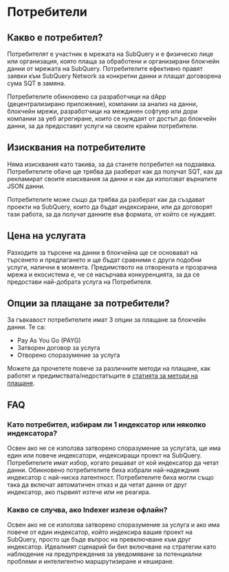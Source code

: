 # Потребители

## Какво е потребител?

Потребителят е участник в мрежата на SubQuery и е физическо лице или организация, която плаща за обработени и организирани блокчейн данни от мрежата на SubQuery. Потребителите ефективно правят заявки към SubQuery Network за конкретни данни и плащат договорена сума SQT в замяна.

Потребителите обикновено са разработчици на dApp (децентрализирано приложение), компании за анализ на данни, блокчейн мрежи, разработчици на междинен софтуер или дори компании за уеб агрегиране, които се нуждаят от достъп до блокчейн данни, за да предоставят услуги на своите крайни потребители.

## Изисквания на потребителите

Няма изисквания като такива, за да станете потребител на подзаявка. Потребителите обаче ще трябва да разберат как да получат SQT, как да рекламират своите изисквания за данни и как да използват върнатите JSON данни.

Потребителите може също да трябва да разберат как да създават проекти на SubQuery, които да бъдат индексирани, или да договорят тази работа, за да получат данните във формата, от който се нуждаят.

## Цена на услугата

Разходите за търсене на данни в блокчейна ще се основават на търсенето и предлагането и ще бъдат сравними с други подобни услуги, налични в момента. Предимството на отворената и прозрачна мрежа и екосистема е, че се насърчава конкуренцията, за да се предостави най-добрата услуга на Потребителя.

## Опции за плащане за потребители?

За гъвкавост потребителите имат 3 опции за плащане за блокчейн данни. Те са:

- Pay As You Go (PAYG)
- Затворен договор за услуга
- Отворено споразумение за услуга

Можете да прочетете повече за различните методи на плащане, как работят и предимствата/недостатъците в [статията за методи на плащане](./payment-methods.md).

## FAQ

### Като потребител, избирам ли 1 индексатор или няколко индексатора?

Освен ако не се използва затворено споразумение за услугата, ще има един или повече индексатори, индексиращи проект на SubQuery. Потребителите имат избор, когато решават от кой индексатор да четат данни. Обикновено потребителите биха избрали най-надеждния индексатор с най-ниска латентност. Потребителите биха могли също така да включат автоматичен отказ и да четат данни от друг индексатор, ако първият изтече или не реагира.

### Какво се случва, ако Indexer излезе офлайн?

Освен ако не се използва затворено споразумение за услуга и ако има повече от един индексатор, който индексира вашия проект на SubQuery, просто ще бъде въпрос на превключване към друг индексатор. Идеалният сценарий би бил включване на стратегии като наблюдение на предупреждения за уведомяване за потенциални проблеми и интелигентно маршрутизиране и кеширане.
